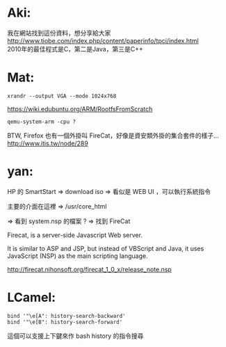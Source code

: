 



# Aki:

我在網站找到這份資料，想分享給大家
<http://www.tiobe.com/index.php/content/paperinfo/tpci/index.html>  
2010年的最佳程式是C，第二是Java，第三是C++

# Mat:


    xrandr --output VGA --mode 1024x768


<https://wiki.edubuntu.org/ARM/RootfsFromScratch>  


    qemu-system-arm -cpu ?


BTW, Firefox 也有一個外掛叫 FireCat，好像是資安類外掛的集合套件的樣子...
<http://www.itis.tw/node/289>  

# yan:

HP 的 SmartStart
=> download iso
=> 看似是 WEB UI ，可以執行系統指令

主要的介面在這裡 => /usr/core_html

=> 看到 system.nsp 的檔案 ?
=> 找到 FireCat

Firecat,  is a server-side Javascript Web server.

It is similar to ASP and JSP, but instead of VBScript and Java, it uses JavaScript (NSP) as the main scripting language.

<http://firecat.nihonsoft.org/firecat_1_0_x/release_note.nsp>  

# LCamel:


    bind '"\e[A": history-search-backward'
    bind '"\e[B": history-search-forward'

這個可以支援上下鍵來作 bash history 的指令搜尋